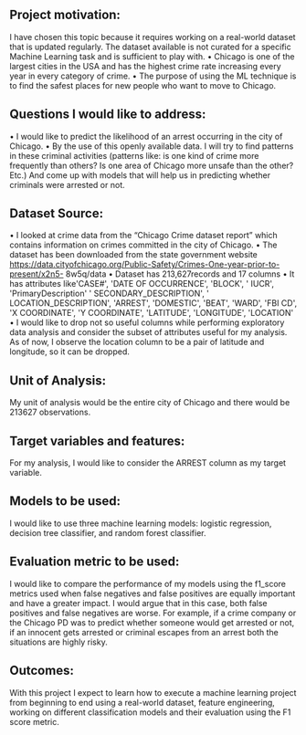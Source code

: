 ## Project motivation:

I have chosen this topic because it requires working on a real-world dataset that is updated
regularly. The dataset available is not curated for a specific Machine Learning task and is sufficient to play with.
•	Chicago is one of the largest cities in the USA and has the highest crime rate increasing every year in every category of crime.
•	The purpose of using the ML technique is to find the safest places for new people who want to move to Chicago.
## Questions I would like to address:

•	I would like to predict the likelihood of an arrest occurring in the city of Chicago.
•	By the use of this openly available data. I will try to find patterns in these criminal activities (patterns like: is one kind of crime more frequently than others? Is one area of Chicago more unsafe than the other? Etc.) And come up with models that will help us in predicting whether criminals were arrested or not.
## Dataset Source:

•	I looked at crime data from the “Chicago Crime dataset report” which contains information on crimes committed in the city of Chicago.
•	The dataset has been downloaded from the state government website
	https://data.cityofchicago.org/Public-Safety/Crimes-One-year-prior-to-present/x2n5-	8w5q/data
•	Dataset has 213,627records and 17 columns
•	It has attributes like'CASE#', 'DATE  OF OCCURRENCE', 'BLOCK', ' IUCR', 'PrimaryDescription'     ' SECONDARY_DESCRIPTION', ' LOCATION_DESCRIPTION', 'ARREST', 'DOMESTIC',  'BEAT', 'WARD', 'FBI CD', 'X COORDINATE', 'Y COORDINATE', 'LATITUDE',  'LONGITUDE', 'LOCATION'
•	I would like to drop not so useful columns while performing exploratory data analysis and consider the subset of attributes useful for my analysis. As of now, I observe the location column to be a pair of latitude and longitude, so it can be dropped.
## Unit of Analysis:

My unit of analysis would be the entire city of Chicago and there would be 213627 observations.
## Target variables and features:

For my analysis, I would like to consider the ARREST column as my target variable.
## Models to be used:

I would like to use three machine learning models: logistic regression, decision tree classifier, and random forest classifier.
## Evaluation metric to be used:

I would like to compare the performance of my models using the f1_score metrics used when false negatives and false positives are equally important and have a greater impact. I would argue that in this case, both false positives and false negatives are worse. For example, if a crime company or the Chicago PD was to predict whether someone would get arrested or not, if an innocent gets arrested or criminal escapes from an arrest both the situations are highly risky.
## Outcomes:

With this project I expect to learn how to execute a machine learning project from beginning to end using a real-world dataset, feature engineering, working on different classification models and their evaluation using the F1 score metric.

